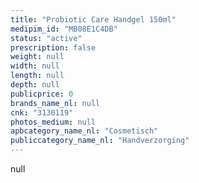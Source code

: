 ```yaml
---
title: "Probiotic Care Handgel 150ml"
medipim_id: "MB08E1C4DB"
status: "active"
prescription: false
weight: null
width: null
length: null
depth: null
publicprice: 0
brands_name_nl: null
cnk: "3130119"
photos_medium: null
apbcategory_name_nl: "Cosmetisch"
publiccategory_name_nl: "Handverzorging"
---
```

null
